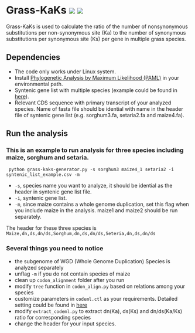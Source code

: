 # Grass-KaKs ![](https://img.shields.io/badge/Release-v1.0.1-blue.svg)  [![](https://img.shields.io/pypi/l/Django.svg)](https://github.com/shanwai1234/Grass-KaKs/commits/master)
Grass-KaKs is used to calculate the ratio of the number of nonsynonymous substitutions per non-synonymous site (Ka) to the number of synonymous substitutions per synonymous site (Ks) per gene in multiple grass species.

## Dependencies

- The code only works under Linux system.
- Install [Phylogenetic Analysis by Maximum Likelihood (PAML)](http://abacus.gene.ucl.ac.uk/software/paml.html) in your environmental path.
- Syntenic gene list with multiple species (example could be found in [here](https://figshare.com/articles/Pan_Grass_Syntenic_Gene_Set_sorghum_referenced_/3113488/1)).
- Relevant CDS sequence with primary transcript of your analyzed species. Name of fasta file should be idential with name in the header file of syntenic gene list (e.g. sorghum3.fa, setaria2.fa and maize4.fa).

## Run the analysis

### This is an example to run analysis for three species including maize, sorghum and setaria.
```
 python grass-kaks-generator.py -s sorghum3 maize4_1 setaria2 -i syntenic_list_example.csv -m
```
- `-s`, species name you want to analyze, it should be idential as the header in syntenic gene list file.
- `-i`, syntenic gene list.
- `-m`, since maize contains a whole genome duplication, set this flag when you include maize in the analysis. maize1 and maize2 should be run separately.

The header for these three species is `Maize,dn,ds,dn/ds,Sorghum,dn,ds,dn/ds,Seteria,dn,ds,dn/ds`

### Several things you need to notice
- the subgenome of WGD (Whole Genome Duplication) Species is analyzed separately
- unflag `-m` if you do not contain species of maize
- clean up `codon_alignment` folder after you run
- modify `tree` function in `codon_align.py` based on relations among your species
- customize parameters in `codeml.ctl` as your requirements. Detailed setting could be found in [here](http://nebc.nerc.ac.uk/bioinformatics/documentation/paml/doc/pamlDOC.pdf)  
- modify `extract_codeml.py` to extract dn(Ka), ds(Ks) and dn/ds(Ka/Ks) ratio for corresponding species
- change the header for your input species.
